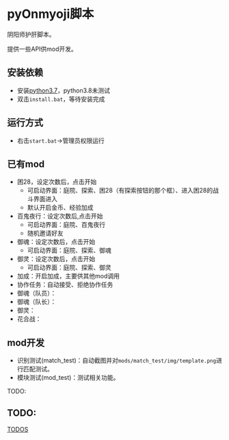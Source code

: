 # pyOnmyoji脚本

阴阳师护肝脚本。

提供一些API供mod开发。

## 安装依赖

- 安装[python3.7](https://www.python.org/downloads/release/python-377/)，python3.8未测试
- 双击`install.bat`，等待安装完成

## 运行方式

- 右击`start.bat`->管理员权限运行

## 已有mod

- 困28，设定次数后，点击开始
    - 可启动界面：庭院、探索、困28（有探索按钮的那个框）、进入困28的战斗界面进入
    - 默认开启金币、经验加成
- 百鬼夜行：设定次数后,点击开始
    - 可启动界面：庭院、百鬼夜行
    - 随机邀请好友
- 御魂：设定次数后，点击开始
    - 可启动界面：庭院、探索、御魂
- 御灵：设定次数后，点击开始
    - 可启动界面：庭院、探索、御灵
- 加成：开启加成，主要供其他mod调用
- 协作任务：自动接受、拒绝协作任务
- 御魂（队员）：
- 御魂（队长）：
- 御灵：
- 花合战：

## mod开发

- 识别测试(match_test)：自动截图并对`mods/match_test/img/template.png`进行匹配测试。
- 模块测试(mod_test)：测试相关功能。

TODO:

## TODO:

[TODOS](https://github.com/Pokerpoke/pyOnmyoji/projects/1)

